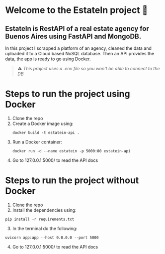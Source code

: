 # Welcome to the EstateIn project :house_with_garden:
## EstateIn is RestAPI of a real estate agency for Buenos Aires using FastAPI and MongoDB.

In this project I scrapped a platform of an agency, cleaned the data and uploaded it to a Cloud based NoSQL database. Then an API provides the data, the app is ready to go using Docker.

> :warning: *This project uses a .env file so you won't be able to connect to the DB*

# Steps to run the project using Docker
1. Clone the repo
2. Create a Docker image using:
    ```
    docker build -t estatein-api .
    ```
3. Run a Docker container:
    ```
    docker run -d --name estatein -p 5000:80 estatein-api
    ```
4. Go to 127.0.0.1:5000/ to read the API docs

# Steps to run the project without Docker

1. Clone the repo
2. Install the dependencies using:
```
pip install -r requirements.txt
```
3. In the terminal do the following:
```
uvicorn app:app --host 0.0.0.0 --port 5000
```
4. Go to 127.0.0.1:5000/ to read the API docs
